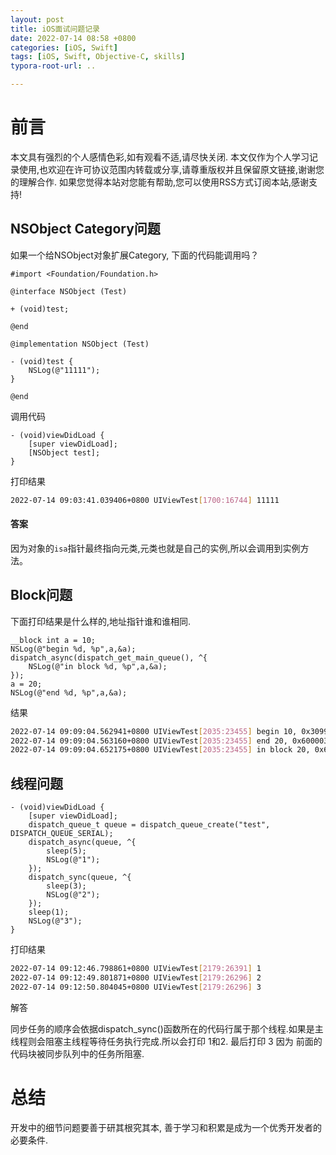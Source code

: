 ```yaml
---
layout: post
title: iOS面试问题记录
date: 2022-07-14 08:58 +0800
categories: [iOS, Swift]
tags: [iOS, Swift, Objective-C, skills]
typora-root-url: ..

---
```


# 前言

本文具有强烈的个人感情色彩,如有观看不适,请尽快关闭. 本文仅作为个人学习记录使用,也欢迎在许可协议范围内转载或分享,请尊重版权并且保留原文链接,谢谢您的理解合作. 如果您觉得本站对您能有帮助,您可以使用RSS方式订阅本站,感谢支持!

## NSObject Category问题

如果一个给NSObject对象扩展Category, 下面的代码能调用吗？

``` objc
#import <Foundation/Foundation.h>

@interface NSObject (Test)

+ (void)test;

@end

@implementation NSObject (Test)

- (void)test {
    NSLog(@"11111");
}

@end

```

调用代码

``` objc
- (void)viewDidLoad {
    [super viewDidLoad];
    [NSObject test];
}
```

打印结果

``` sh
2022-07-14 09:03:41.039406+0800 UIViewTest[1700:16744] 11111
```

#### 答案

因为对象的`isa`指针最终指向元类,元类也就是自己的实例,所以会调用到实例方法。

## Block问题

下面打印结果是什么样的,地址指针谁和谁相同.

``` objc
__block int a = 10;
NSLog(@"begin %d, %p",a,&a);
dispatch_async(dispatch_get_main_queue(), ^{
    NSLog(@"in block %d, %p",a,&a);
});
a = 20;
NSLog(@"end %d, %p",a,&a);
```

结果

``` sh
2022-07-14 09:09:04.562941+0800 UIViewTest[2035:23455] begin 10, 0x30998ff08
2022-07-14 09:09:04.563160+0800 UIViewTest[2035:23455] end 20, 0x600003973538
2022-07-14 09:09:04.652175+0800 UIViewTest[2035:23455] in block 20, 0x600003973538

```


## 线程问题

``` objc
- (void)viewDidLoad {
    [super viewDidLoad];
    dispatch_queue_t queue = dispatch_queue_create("test", DISPATCH_QUEUE_SERIAL);
    dispatch_async(queue, ^{
        sleep(5);
        NSLog(@"1");
    });
    dispatch_sync(queue, ^{
        sleep(3);
        NSLog(@"2");
    });
    sleep(1);
    NSLog(@"3");
}
```

打印结果

``` sh
2022-07-14 09:12:46.798861+0800 UIViewTest[2179:26391] 1
2022-07-14 09:12:49.801871+0800 UIViewTest[2179:26296] 2
2022-07-14 09:12:50.804045+0800 UIViewTest[2179:26296] 3
```

解答

同步任务的顺序会依据dispatch_sync()函数所在的代码行属于那个线程.如果是主线程则会阻塞主线程等待任务执行完成.所以会打印 1和2. 最后打印 3 因为 前面的代码块被同步队列中的任务所阻塞.

# 总结

开发中的细节问题要善于研其根究其本, 善于学习和积累是成为一个优秀开发者的必要条件.